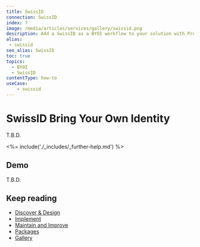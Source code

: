 ```yaml
---
title: SwissID
connection: SwissID
index: 7
image: /media/articles/services/gallery/swissid.png
description: Add a SwissID as a BYOI workflow to your solution with Professional Services custom extensibility.
alias:
 - swissid
seo_alias: SwissID  
toc: true
topics:
  - BYOI
  - SwissID
contentType: how-to
useCase:
    - swissid
---
```

# SwissID Bring Your Own Identity

T.B.D.

<%= include('./_includes/_further-help.md') %>

## Demo

T.B.D.

## Keep reading

* [Discover & Design](/services/discover-and-design)
* [Implement](/services/implement)
* [Maintain and Improve](/services/maintain-and-improve)
* [Packages](/services/packages)
* [Gallery](/services/gallery)


